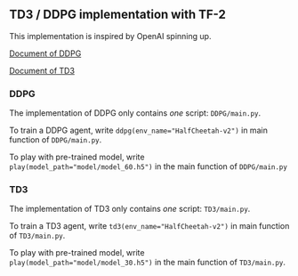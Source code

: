 ## TD3 / DDPG implementation with TF-2

This implementation is inspired by OpenAI spinning up.

[Document of DDPG](https://spinningup.openai.com/en/latest/algorithms/ddpg.html)

[Document of TD3](https://spinningup.openai.com/en/latest/algorithms/td3.html)


### DDPG
The implementation of DDPG only contains *one*
script: `DDPG/main.py`.

To train a DDPG agent, write `ddpg(env_name="HalfCheetah-v2")` 
in main function of `DDPG/main.py`.

To play with pre-trained model, write 
`play(model_path="model/model_60.h5")` in the main
function of `DDPG/main.py`

### TD3
The implementation of TD3 only contains *one*
script: `TD3/main.py`.

To train a TD3 agent, write `td3(env_name="HalfCheetah-v2")` 
in main function of `TD3/main.py`.

To play with pre-trained model, write 
`play(model_path="model/model_30.h5")` in the main
function of `TD3/main.py`.